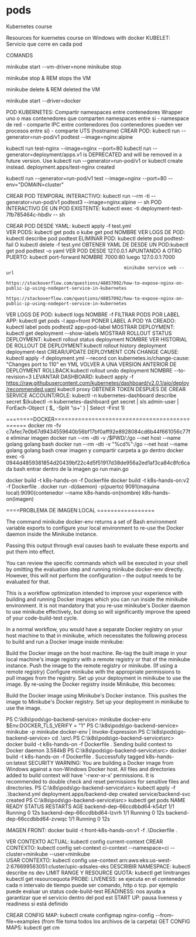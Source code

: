 # pods
Kubernetes course


Resources for kuernetes course on Windows with docker
KUBELET: Servicio que corre en cada pod


COMANDS

minikube start --vm-driver=none
minikube stop

minikube stop & REM stops the VM

minikube delete & REM deleted the VM

minikube start --driver=docker


POD KUBERNETES: Compartir namespaces entre contenedores
				Wrapper uno o mas contenedores que comparten namespaces entre si
					- namespace de red
					- comparte IPC entre contenedores (los contenedores pueden ver procesos entre si)
					- comparte UTS (hostname)
CREAR POD: kubectl run --generator=run-pod/v1 podtest --image=nginx:alpine

kubectl run test-nginx --image=nginx --port=80
kubectl run --generator=deployment/apps.v1 is DEPRECATED and will be removed in a future version. 
Use kubectl run --generator=run-pod/v1 or kubectl create instead.
deployment.apps/test-nginx created


kubectl run --generator=run-pod/v1 test --image=nginx --port=80 --env="DOMAIN=cluster"
  
  
  CREAR POD TEMPORAL INTERACTIVO: kubectl run --rm -ti --generator=run-pod/v1 podtest3 --image=nginx:alpine -- sh
  POD INTERACTIVO DE UN POD EXISTENTE: kubectl exec -ti deployment-test-7fb785464c-hbdlv -- sh
  

CREAR POD DESDE YAML: kubectl apply -f test.yml  
VER PODS: kubectl get pods o kube get pod NOMBRE
VER LOGS DE POD: kubectl describe pod podtest
ELIMINAR POD: kubectl delete pod podtest-fail O kubectl delete -f test.yml
OBTENER YAML DE DESDE UN POD:kubectl get pod podtest -o yaml
VER POD DESDE 127.0.0.1 APUNTANDO A OTRO PUERTO: kubectl port-forward NOMBRE 7000:80
												 luego 127.0.0.1:7000
												 
												 minikube service web --url
												 https://stackoverflow.com/questions/48857092/how-to-expose-nginx-on-public-ip-using-nodeport-service-in-kubernetes
												 https://stackoverflow.com/questions/48857092/how-to-expose-nginx-on-public-ip-using-nodeport-service-in-kubernetes
VER LOGS DE POD: kubectl logs NOMBRE -f
FILTRAR PODS POR LABEL APP: kubectl get pods -l app=front
PONER LABEL A POD YA CREADO: kubectl label pods podtest2 app=pod-label
MOSTRAR DEPLOYMENT: kubectl get deployment --show-labels
MOSTRAR ROLLOUT STATUS DEPLOYMENT: kubectl rollout status deployment NOMBRE
VER HISTORIAL DE ROLLOUT DE DEPLOYMENT:kubectl rollout history deployment deployment-test
CREAR/UPDATE DEPLOYMENT CON CHANGE CAUSE: kubectl apply -f deployment.yml --record
										  con kubernetes.io/change-cause: "Changes port to 110" en YML
VOLVER A UNA VERSION ANTERIOR DE DEPLOYMENT ROLLBACK:kubectl rollout undo deployment NOMBRE --to-revision=3
LEVANTAR DASHBOARD: kubectl apply -f https://raw.githubusercontent.com/kubernetes/dashboard/v2.0.1/aio/deploy/recommended.yaml
					kubectl proxy
OBTENER TOKEN DESPUES DE CREAR SERVICE ACCOUNT/ROLE: kubectl -n kubernetes-dashboard describe secret $(kubectl -n kubernetes-dashboard get secret | sls admin-user | ForEach-Object { $_ -Split '\s+' } | Select -First 1)										  

========DOCKER==============================================
docker rm -fv c7afec7e0b67d9434559640b56bf17bf0aff92e8928084cd6b44f661056c77fe eliminar imagen
docker run --rm -dti -v /$PWD/:/go --net host --name golang golang bash
docker run --rm -dti -v "%cd%":/go --net host --name golang golang bash crear imagen y compartir carpeta a go dentro
docker exec -ti 0944d4859381854d20439bf22c4d5f51917d38de956a2ed1af3ca84c8fc6cada bash entrar dentro de la imagen
go run main.go

docker build -t k8s-hands-on -f Dockerfile 
docker build -t k8s-hands-on:v2 -f Dockerfile .
docker run -d(daemon) -p(puerto) 9091(maquina local):9090(contenedor --name k8s-hands-on(nombre) k8s-hands-on(imagen) 
 					
====PROBLEMA DE IMAGEN LOCAL =================

The command minikube docker-env returns a set of Bash environment variable exports to configure your local environment to re-use the Docker daemon inside the Minikube instance.

Passing this output through eval causes bash to evaluate these exports and put them into effect.

You can review the specific commands which will be executed in your shell by omitting the evaluation step and running minikube docker-env directly. However, this will not perform the configuration – the output needs to be evaluated for that.

This is a workflow optimization intended to improve your experience with building and running Docker images which you can run inside the minikube environment. It is not mandatory that you re-use minikube's Docker daemon to use minikube effectively, but doing so will significantly improve the speed of your code-build-test cycle.

In a normal workflow, you would have a separate Docker registry on your host machine to that in minikube, which necessitates the following process to build and run a Docker image inside minikube:

Build the Docker image on the host machine.
Re-tag the built image in your local machine's image registry with a remote registry or that of the minikube instance.
Push the image to the remote registry or minikube.
(If using a remote registry) Configure minikube with the appropriate permissions to pull images from the registry.
Set up your deployment in minikube to use the image.
By re-using the Docker registry inside Minikube, this becomes:

Build the Docker image using Minikube's Docker instance. This pushes the image to Minikube's Docker registry.
Set up your deployment in minikube to use the image.

PS C:\k8s\pods\go-backend-service> minikube docker-env                                                                  $Env:DOCKER_TLS_VERIFY = "1"
PS C:\k8s\pods\go-backend-service> minikube -p minikube docker-env | Invoke-Expression                                  PS C:\k8s\pods\go-backend-service> cd .\src\                                                                            PS C:\k8s\pods\go-backend-service\src> docker build -t k8s-hands-on -f Dockerfile .                                     Sending build context to Docker daemon  3.584kB
PS C:\k8s\pods\go-backend-service\src> docker build -t k8s-hands-on -f Dockerfile . 
Successfully tagged k8s-hands-on:latest
SECURITY WARNING: You are building a Docker image from Windows against a non-Windows Docker host. All files and directories added to build context will have '-rwxr-xr-x' permissions. It is recommended to double check and reset permissions for sensitive files and directories.
PS C:\k8s\pods\go-backend-service\src> kubectl apply -f .\backend.yml                                                   deployment.apps/backend-dep created
service/backend-svc created
PS C:\k8s\pods\go-backend-service\src> kubectl get pods                                                                 NAME                           READY   STATUS    RESTARTS   AGE
backend-dep-66ccdbbd64-k54zf   1/1     Running   0          12s
backend-dep-66ccdbbd64-lzvrh   1/1     Running   0          12s
backend-dep-66ccdbbd64-zvwqc   1/1     Running   0          12s					

IMAGEN FRONT: docker build -t front-k8s-hands-on:v1 -f .\Dockerfile .  

VER CONTEXTO ACTUAL: kubectl config current-context 
CREAR CONTEXTO: kubectl config set-context ci-context --namespace=ci --cluster=minikube --user=minikube  
USAR CONTEXTO: kubectl config use-context arn:aws:eks:us-west-2:676699563051:cluster/upic-adsales-eks
DESCRIBIR NAMESPACE: kubectl describe ns dev
LIMIT RANGE Y RESOURCE QUOTA: kubectl get limitranges
							  kubectl get resourcequota
PROBE:
	LIVENESS:	se ejecuta en el contenedor cada n intervalo de tiempo
				puede ser comando, http o tcp. por ejemplo puede evaluar un status code-build-test
	READINESS:	nos ayuda a garantizar que el servicio dentro del pod est
	START UP:	pausa liveness y readiness si está definido

CREAR CONFIG MAP:  kubectl create configmap nginx-config --from-file=examples (from file toma todos los archivos de la carpeta)
GET CONFIG MAPS: kubectl get cm
